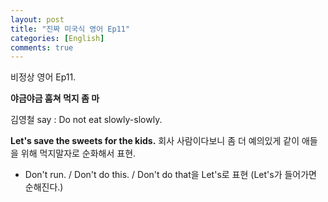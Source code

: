```yaml
---
layout: post
title: "진짜 미국식 영어 Ep11"
categories: [English]
comments: true
---
```


비정상 영어 Ep11. 

<b> 야금야금 훔쳐 먹지 좀 마</b>

김영철 say : Do not eat slowly-slowly.

<b> Let's save the sweets for the kids.</b>
회사 사람이다보니 좀 더 예의있게 같이 애들을 위해 먹지말자로 순화해서 표현.

+ Don't run. / Don't do this. / Don't do that을
Let's로 표현 &#40;Let's가 들어가면 순해진다.&#41;
